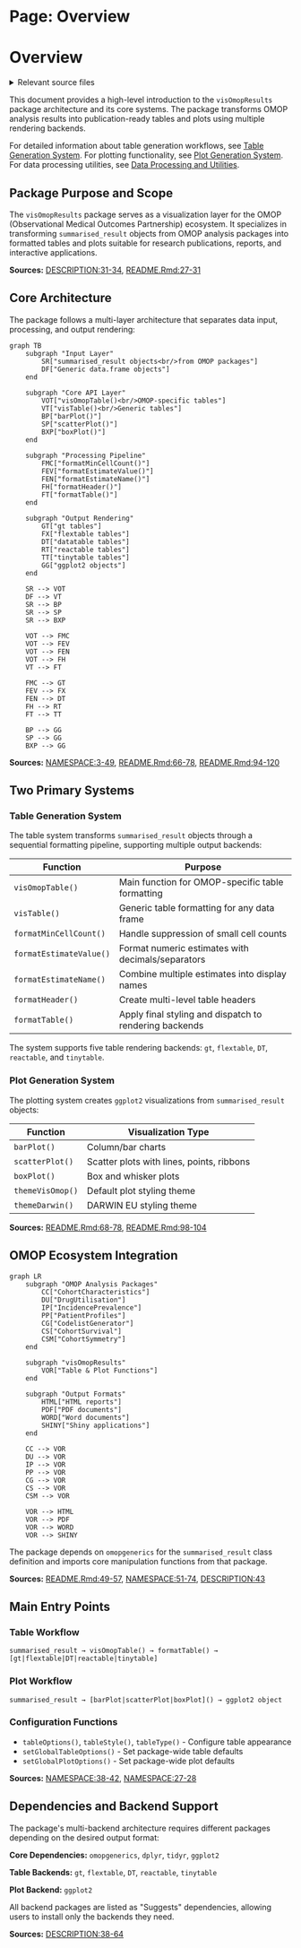 # Page: Overview

# Overview

<details>
<summary>Relevant source files</summary>

The following files were used as context for generating this wiki page:

- [DESCRIPTION](DESCRIPTION)
- [NAMESPACE](NAMESPACE)
- [README.Rmd](README.Rmd)
- [README.md](README.md)
- [cran-comments.md](cran-comments.md)
- [man/figures/README-unnamed-chunk-10-1.png](man/figures/README-unnamed-chunk-10-1.png)
- [man/figures/README-unnamed-chunk-11-1.png](man/figures/README-unnamed-chunk-11-1.png)

</details>



This document provides a high-level introduction to the `visOmopResults` package architecture and its core systems. The package transforms OMOP analysis results into publication-ready tables and plots using multiple rendering backends.

For detailed information about table generation workflows, see [Table Generation System](#2). For plotting functionality, see [Plot Generation System](#3). For data processing utilities, see [Data Processing and Utilities](#4).

## Package Purpose and Scope

The `visOmopResults` package serves as a visualization layer for the OMOP (Observational Medical Outcomes Partnership) ecosystem. It specializes in transforming `summarised_result` objects from OMOP analysis packages into formatted tables and plots suitable for research publications, reports, and interactive applications.

**Sources:** [DESCRIPTION:31-34](), [README.Rmd:27-31]()

## Core Architecture

The package follows a multi-layer architecture that separates data input, processing, and output rendering:

```mermaid
graph TB
    subgraph "Input Layer"
        SR["summarised_result objects<br/>from OMOP packages"]
        DF["Generic data.frame objects"]
    end
    
    subgraph "Core API Layer"
        VOT["visOmopTable()<br/>OMOP-specific tables"]
        VT["visTable()<br/>Generic tables"]
        BP["barPlot()"]
        SP["scatterPlot()"]
        BXP["boxPlot()"]
    end
    
    subgraph "Processing Pipeline"
        FMC["formatMinCellCount()"]
        FEV["formatEstimateValue()"]
        FEN["formatEstimateName()"]
        FH["formatHeader()"]
        FT["formatTable()"]
    end
    
    subgraph "Output Rendering"
        GT["gt tables"]
        FX["flextable tables"]  
        DT["datatable tables"]
        RT["reactable tables"]
        TT["tinytable tables"]
        GG["ggplot2 objects"]
    end
    
    SR --> VOT
    DF --> VT
    SR --> BP
    SR --> SP  
    SR --> BXP
    
    VOT --> FMC
    VOT --> FEV
    VOT --> FEN
    VOT --> FH
    VT --> FT
    
    FMC --> GT
    FEV --> FX
    FEN --> DT
    FH --> RT
    FT --> TT
    
    BP --> GG
    SP --> GG
    BXP --> GG
```

**Sources:** [NAMESPACE:3-49](), [README.Rmd:66-78](), [README.Rmd:94-120]()

## Two Primary Systems

### Table Generation System

The table system transforms `summarised_result` objects through a sequential formatting pipeline, supporting multiple output backends:

| Function | Purpose |
|----------|---------|
| `visOmopTable()` | Main function for OMOP-specific table formatting |
| `visTable()` | Generic table formatting for any data frame |
| `formatMinCellCount()` | Handle suppression of small cell counts |
| `formatEstimateValue()` | Format numeric estimates with decimals/separators |
| `formatEstimateName()` | Combine multiple estimates into display names |
| `formatHeader()` | Create multi-level table headers |
| `formatTable()` | Apply final styling and dispatch to rendering backends |

The system supports five table rendering backends: `gt`, `flextable`, `DT`, `reactable`, and `tinytable`.

### Plot Generation System  

The plotting system creates `ggplot2` visualizations from `summarised_result` objects:

| Function | Visualization Type |
|----------|-------------------|
| `barPlot()` | Column/bar charts |
| `scatterPlot()` | Scatter plots with lines, points, ribbons |
| `boxPlot()` | Box and whisker plots |
| `themeVisOmop()` | Default plot styling theme |
| `themeDarwin()` | DARWIN EU styling theme |

**Sources:** [README.Rmd:68-78](), [README.Rmd:98-104]()

## OMOP Ecosystem Integration

```mermaid
graph LR
    subgraph "OMOP Analysis Packages"
        CC["CohortCharacteristics"]
        DU["DrugUtilisation"] 
        IP["IncidencePrevalence"]
        PP["PatientProfiles"]
        CG["CodelistGenerator"]
        CS["CohortSurvival"]
        CSM["CohortSymmetry"]
    end
    
    subgraph "visOmopResults"
        VOR["Table & Plot Functions"]
    end
    
    subgraph "Output Formats"
        HTML["HTML reports"]
        PDF["PDF documents"]
        WORD["Word documents"]
        SHINY["Shiny applications"]
    end
    
    CC --> VOR
    DU --> VOR
    IP --> VOR
    PP --> VOR
    CG --> VOR
    CS --> VOR
    CSM --> VOR
    
    VOR --> HTML
    VOR --> PDF
    VOR --> WORD
    VOR --> SHINY
```

The package depends on `omopgenerics` for the `summarised_result` class definition and imports core manipulation functions from that package.

**Sources:** [README.Rmd:49-57](), [NAMESPACE:51-74](), [DESCRIPTION:43]()

## Main Entry Points

### Table Workflow
```
summarised_result → visOmopTable() → formatTable() → [gt|flextable|DT|reactable|tinytable]
```

### Plot Workflow  
```
summarised_result → [barPlot|scatterPlot|boxPlot]() → ggplot2 object
```

### Configuration Functions
- `tableOptions()`, `tableStyle()`, `tableType()` - Configure table appearance
- `setGlobalTableOptions()` - Set package-wide table defaults
- `setGlobalPlotOptions()` - Set package-wide plot defaults

**Sources:** [NAMESPACE:38-42](), [NAMESPACE:27-28]()

## Dependencies and Backend Support

The package's multi-backend architecture requires different packages depending on the desired output format:

**Core Dependencies:** `omopgenerics`, `dplyr`, `tidyr`, `ggplot2`

**Table Backends:** `gt`, `flextable`, `DT`, `reactable`, `tinytable`

**Plot Backend:** `ggplot2`

All backend packages are listed as "Suggests" dependencies, allowing users to install only the backends they need.

**Sources:** [DESCRIPTION:38-64]()
